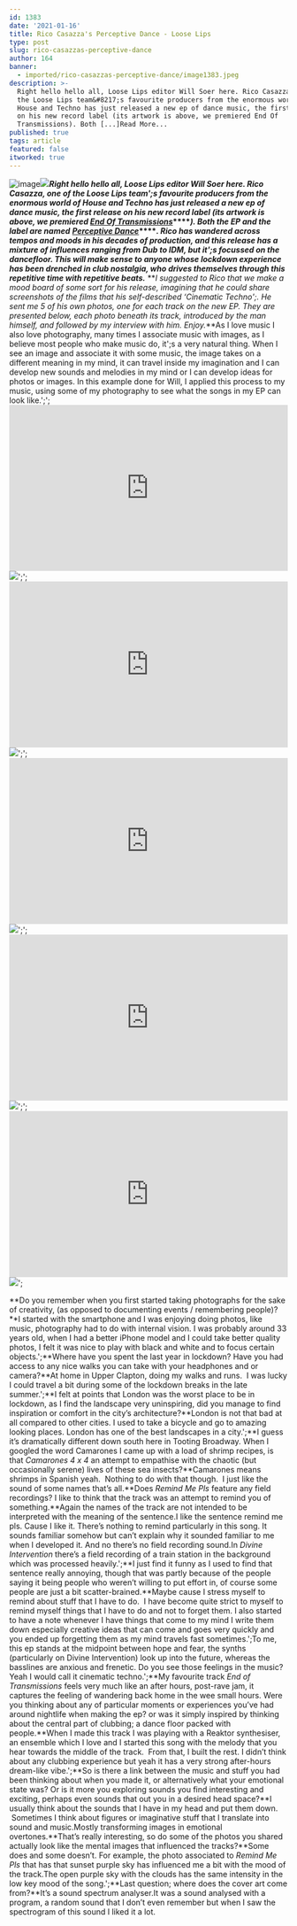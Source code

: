 ```yaml
---
id: 1383
date: '2021-01-16'
title: Rico Casazza's Perceptive Dance - Loose Lips
type: post
slug: rico-casazzas-perceptive-dance
author: 164
banner:
  - imported/rico-casazzas-perceptive-dance/image1383.jpeg
description: >-
  Right hello hello all, Loose Lips editor Will Soer here. Rico Casazza, one of
  the Loose Lips team&#8217;s favourite producers from the enormous world of
  House and Techno has just released a new ep of dance music, the first release
  on his new record label (its artwork is above, we premiered End Of
  Transmissions). Both [...]Read More...
published: true
tags: article
featured: false
itworked: true
---
```

![image](../imported/rico-casazzas-perceptive-dance/image1383.jpeg)![](/wp-content/uploads/live/img/wysiwyg/6001dc370aa8d.jpg)**_Right hello hello all, Loose Lips editor Will Soer here. Rico Casazza, one of the Loose Lips team';s favourite producers from the enormous world of House and Techno has just released a new ep of dance music, the first release on his new record label (its artwork is above, we premiered [End Of Transmissions](https://soundcloud.com/loose-lips123/premiere-rico-casazza-end-of-transmissions)_****_). Both the EP and the label are named_** **_[Perceptive Dance](https://ricocasazza.bandcamp.com/album/perceptive-dance-2)_****_. Rico has wandered across tempos and moods in his decades of production, and this release has a mixture of influences ranging from Dub to IDM, but it';s focussed on the dancefloor. This will make sense to anyone whose lockdown experience has been drenched in club nostalgia, who drives themselves through this repetitive time with repetitive beats._** **_I suggested to Rico that we make a mood board of some sort for his release, imagining that he could share screenshots of the films that his self-described ‘Cinematic Techno';. He sent me 5 of his own photos, one for each track on the new EP. They are presented below, each photo beneath its track, introduced by the man himself, and followed by my interview with him. Enjoy._**As I love music I also love photography, many times I associate music with images, as I believe most people who make music do, it';s a very natural thing. When I see an image and associate it with some music, the image takes on a different meaning in my mind, it can travel inside my imagination and I can develop new sounds and melodies in my mind or I can develop ideas for photos or images. In this example done for Will, I applied this process to my music, using some of my photography to see what the songs in my EP can look like.';';<iframe width='100%' height='300' scrolling='no' frameborder='no' allow='autoplay' src='https://bandcamp.com/EmbeddedPlayer/album=3627314663/size=small/bgcol=333333/linkcol=2ebd35/track=4151899092/transparent=true/'></iframe>![](/wp-content/uploads/live/img/wysiwyg/6001dfb350ca1.jpg)';';<iframe width='100%' height='300' scrolling='no' frameborder='no' allow='autoplay' src='https://bandcamp.com/EmbeddedPlayer/album=3627314663/size=small/bgcol=333333/linkcol=2ebd35/track=3027497633/transparent=true/'></iframe>![](/wp-content/uploads/live/img/wysiwyg/6001e07854740.jpg)';';<iframe width='100%' height='300' scrolling='no' frameborder='no' allow='autoplay' src='https://bandcamp.com/EmbeddedPlayer/album=3627314663/size=small/bgcol=333333/linkcol=2ebd35/track=4266705148/transparent=true/'></iframe>![](/wp-content/uploads/live/img/wysiwyg/6001e0a906c88.jpg)';';<iframe width='100%' height='300' scrolling='no' frameborder='no' allow='autoplay' src='https://bandcamp.com/EmbeddedPlayer/album=3627314663/size=small/bgcol=333333/linkcol=2ebd35/track=715383241/transparent=true/'></iframe>![](/wp-content/uploads/live/img/wysiwyg/6001e0dce067c.png)';';<iframe width='100%' height='300' scrolling='no' frameborder='no' allow='autoplay' src='https://bandcamp.com/EmbeddedPlayer/album=3627314663/size=small/bgcol=333333/linkcol=2ebd35/track=972280702/transparent=true/'></iframe>![](/wp-content/uploads/live/img/wysiwyg/6001e0f8eb18b.jpg)';

**Do you remember when you first started taking photographs for the sake of creativity, (as opposed to documenting events / remembering people)?**I started with the smartphone and I was enjoying doing photos, like music, photography had to do with internal vision. I was probably around 33 years old, when I had a better iPhone model and I could take better quality photos, I felt it was nice to play with black and white and to focus certain objects.';**Where have you spent the last year in lockdown? Have you had access to any nice walks you can take with your headphones and or camera?**At home in Upper Clapton, doing my walks and runs.  I was lucky I could travel a bit during some of the lockdown breaks in the late summer.';**I felt at points that London was the worst place to be in lockdown, as I find the landscape very uninspiring, did you manage to find inspiration or comfort in the city’s architecture?**London is not that bad at all compared to other cities. I used to take a bicycle and go to amazing looking places. London has one of the best landscapes in a city.';**I guess it’s dramatically different down south here in Tooting Broadway. When I googled the word Camarones I came up with a load of shrimp recipes, is that _Camarones 4 x 4_ an attempt to empathise with the chaotic (but occasionally serene) lives of these sea insects?**Camarones means shrimps in Spanish yeah.  Nothing to do with that though.  I just like the sound of some names that’s all.**Does _Remind Me Pls_ feature any field recordings? I like to think that the track was an attempt to remind you of something.**Again the names of the track are not intended to be interpreted with the meaning of the sentence.I like the sentence remind me pls. Cause I like it. There’s nothing to remind particularly in this song. It sounds familiar somehow but can’t explain why it sounded familiar to me when I developed it. And no there’s no field recording sound.In _Divine Intervention_ there’s a field recording of a train station in the background which was processed heavily.';**I just find it funny as I used to find that sentence really annoying, though that was partly because of the people saying it being people who weren’t willing to put effort in, of course some people are just a bit scatter-brained.**Maybe cause I stress myself to remind about stuff that I have to do.  I have become quite strict to myself to remind myself things that I have to do and not to forget them. I also started to have a note whenever I have things that come to my mind I write them down especially creative ideas that can come and goes very quickly and you ended up forgetting them as my mind travels fast sometimes.';To me, this ep stands at the midpoint between hope and fear, the synths (particularly on Divine Intervention) look up into the future, whereas the basslines are anxious and frenetic. Do you see those feelings in the music?Yeah I would call it cinematic techno.';**My favourite track _End of Transmissions_ feels very much like an after hours, post-rave jam, it captures the feeling of wandering back home in the wee small hours. Were you thinking about any of particular moments or experiences you’ve had around nightlife when making the ep? or was it simply inspired by thinking about the central part of clubbing; a dance floor packed with people.**When I made this track I was playing with a Reaktor synthesiser, an ensemble which I love and I started this song with the melody that you hear towards the middle of the track.  From that, I built the rest. I didn’t think about any clubbing experience but yeah it has a very strong after-hours dream-like vibe.';**So is there a link between the music and stuff you had been thinking about when you made it, or alternatively what your emotional state was? Or is it more you exploring sounds you find interesting and exciting, perhaps even sounds that out you in a desired head space?**I usually think about the sounds that I have in my head and put them down.  Sometimes I think about figures or imaginative stuff that I translate into sound and music.Mostly transforming images in emotional overtones.**That’s really interesting, so do some of the photos you shared actually look like the mental images that influenced the tracks?**Some does and some doesn’t. For example, the photo associated to _Remind Me Pls_ that has that sunset purple sky has influenced me a bit with the mood of the track.The open purple sky with the clouds has the same intensity in the low key mood of the song.';**Last question; where does the cover art come from?**It’s a sound spectrum analyser.It was a sound analysed with a program, a random sound that I don’t even remember but when I saw the spectrogram of this sound I liked it a lot.